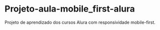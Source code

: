 # Projeto-aula-mobile_first-alura
Projeto de aprendizado dos cursos Alura com responsividade mobile-first.
